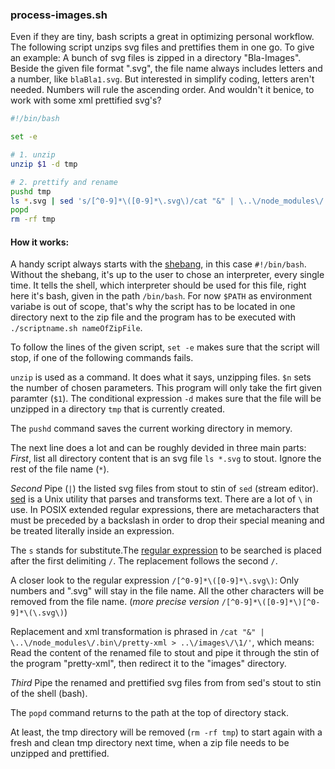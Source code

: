
### process-images.sh

Even if they are tiny, bash scripts a great in optimizing personal workflow. 
The following script unzips svg files and prettifies them in one go. 
To give an example: 
A bunch of svg files is zipped in a directory "Bla-Images". Beside the given file format ".svg",
the file name always includes letters and a number, like `blaBla1.svg`. But interested in 
simplify coding, letters aren't needed. Numbers will rule the ascending order. And wouldn't it benice, to work with some xml prettified svg's? 

```sh
#!/bin/bash

set -e

# 1. unzip
unzip $1 -d tmp

# 2. prettify and rename
pushd tmp
ls *.svg | sed 's/[^0-9]*\([0-9]*\.svg\)/cat "&" | \..\/node_modules\/.bin\/pretty-xml > ..\/images\/\1/' | sh
popd
rm -rf tmp
```
#### How it works:
A handy script always starts with the [shebang](https://en.wikipedia.org/wiki/Shebang_(Unix)), 
in this case `#!/bin/bash`.
Without the shebang, it's up to the user to chose an interpreter, every single time.
It tells the shell, which interpreter should be used for this file, 
right here it's bash, given in the path `/bin/bash`. For now `$PATH` as environment variabe is 
out of scope, that's why the script has to be located in one directory next to the zip file
and the program has to be executed with `./scriptname.sh nameOfZipFile`.

To follow the lines of the given script, `set -e` makes sure that the script will stop, if one of the following commands fails. 

`unzip` is used as a command. It does what it says, unzipping files. 
`$n` sets the number of chosen parameters. This program will only take
the firt given paramter (`$1`). The conditional expression `-d` makes sure that the file will be unzipped in a directory `tmp` that is currently created. 

The `pushd` command saves the current working directory in memory. 

The next line does a lot and can be roughly devided in three main parts: 
*First*, list all directory content that is an svg file `ls *.svg` to stout. Ignore the rest of the file name (`*`). 

*Second* Pipe (`|`) the listed svg files from stout to stin of `sed` (stream editor).
[sed](https://en.wikipedia.org/wiki/Sed#Mode_of_operation) is a Unix utility that parses and 
transforms text. There are a lot of `\` in use. In POSIX extended regular expressions, there are metacharacters
that must be preceded by a backslash in order to drop their special meaning and be treated literally inside an 
expression. 

The `s` stands for substitute.The [regular expression](https://en.wikipedia.org/wiki/Regular_expression) to
be searched is placed after the first delimiting `/`. The replacement follows the second `/`. 

A closer look to the regular expression `/[^0-9]*\([0-9]*\.svg\)`: Only numbers and ".svg" will stay in the file 
name. All the other characters will be removed from the file name. 
(*more precise version* `/[^0-9]*\([0-9]*\)[^0-9]*\(\.svg\)`)

Replacement and xml transformation is phrased in `/cat "&" | \..\/node_modules\/.bin\/pretty-xml > ..\/images\/\1/'`, which means:
Read the content of the renamed file to stout and pipe it through the stin of the program "pretty-xml", then redirect it to the "images" directory.  

*Third* Pipe the renamed and prettified svg files from from sed's stout to stin of the shell (bash). 

The `popd` command returns to the path at the top of directory stack.

At least, the tmp directory will be removed (`rm -rf tmp`) to start again with a fresh and clean tmp directory next time, when a zip file needs to be unzipped and prettified.
